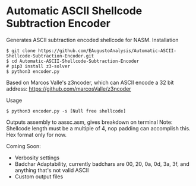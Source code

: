 # Automatic ASCII Shellcode Subtraction Encoder
Generates ASCII subtraction encoded shellcode for NASM.
Installation
```
$ git clone https://github.com/EAugustoAnalysis/Automatic-ASCII-Shellcode-Subtraction-Encoder.git
$ cd Automatic-ASCII-Shellcode-Subtraction-Encoder
# pip3 install z3-solver
$ python3 encoder.py
```
Based on Marcos Valle's z3ncoder, which can ASCII encode a 32 bit address:
https://github.com/marcosValle/z3ncoder

Usage
```
$ python3 encoder.py -s [Null free shellcode]
```
Outputs assembly to aassc.asm, gives breakdown on terminal
Note: Shellcode length must be a multiple of 4, nop padding can accomplish this. Hex format only for now.

Coming Soon:
- Verbosity settings
- Badchar Adaptability, currently badchars are 00, 20, 0a, 0d, 3a, 3f, and anything that's not valid ASCII
- Custom output files
